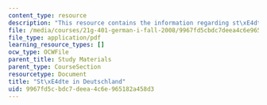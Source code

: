 ```yaml
---
content_type: resource
description: "This resource contains the information regarding st\xE4dte in deutschland."
file: /media/courses/21g-401-german-i-fall-2008/9967fd5cbdc7deea4c6e965182a458d3_MIT21G_401F08_stad_deut.pdf
file_type: application/pdf
learning_resource_types: []
ocw_type: OCWFile
parent_title: Study Materials
parent_type: CourseSection
resourcetype: Document
title: "St\xE4dte in Deutschland"
uid: 9967fd5c-bdc7-deea-4c6e-965182a458d3
---
```

